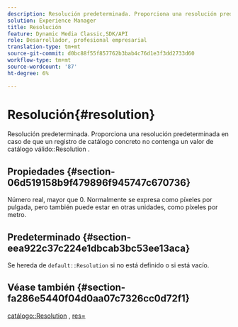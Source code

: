 ```yaml
---
description: Resolución predeterminada. Proporciona una resolución predeterminada en caso de que un registro de catálogo concreto no contenga un valor de resolución de catálogo válido.
solution: Experience Manager
title: Resolución
feature: Dynamic Media Classic,SDK/API
role: Desarrollador, profesional empresarial
translation-type: tm+mt
source-git-commit: d0bc88f55f857762b3bab4c76d1e3f3dd2733d60
workflow-type: tm+mt
source-wordcount: '87'
ht-degree: 6%

---
```



# Resolución{#resolution}

Resolución predeterminada. Proporciona una resolución predeterminada en caso de que un registro de catálogo concreto no contenga un valor de catálogo válido::Resolution .

## Propiedades {#section-06d519158b9f479896f945747c670736}

Número real, mayor que 0. Normalmente se expresa como píxeles por pulgada, pero también puede estar en otras unidades, como píxeles por metro.

## Predeterminado {#section-eea922c37c224e1dbcab3bc53ee13aca}

Se hereda de `default::Resolution` si no está definido o si está vacío.

## Véase también {#section-fa286e5440f04d0aa07c7326cc0d72f1}

[catálogo::Resolution](../../../../../ir-api/material-cat/image-rendering-api-ref/c-ir-material-catalog/c-ir-material-data-reference/r-ir-resolution-dataref.md#reference-6a2d64c2d72b438fade58a3391569da7) ,  [res=](../../../../../ir-api/http-protocol/image-rendering-api-ref/c-ir-http-protocol-ref/c-ir-http-protocol-command-reference/r-ir-res.md#reference-0ad9de8887144c83a6db97b4994f7c04)
